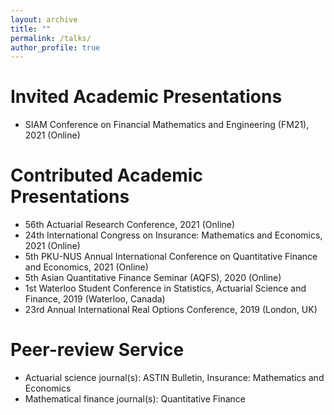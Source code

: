 ```yaml
---
layout: archive
title: ""
permalink: /talks/
author_profile: true
---
```


# Invited Academic Presentations
* SIAM Conference on Financial Mathematics and Engineering (FM21), 2021 (Online)

# Contributed Academic Presentations
* 56th Actuarial Research Conference, 2021 (Online)
* 24th International Congress on Insurance: Mathematics and Economics, 2021 (Online)
* 5th PKU-NUS Annual International Conference on Quantitative Finance and Economics, 2021 (Online)
* 5th Asian Quantitative Finance Seminar (AQFS), 2020 (Online)
* 1st Waterloo Student Conference in Statistics, Actuarial Science and Finance, 2019 (Waterloo, Canada)
* 23rd Annual International Real Options Conference, 2019 (London, UK)

# Peer-review Service
* Actuarial science journal(s): ASTIN Bulletin, Insurance: Mathematics and Economics
* Mathematical finance journal(s): Quantitative Finance
